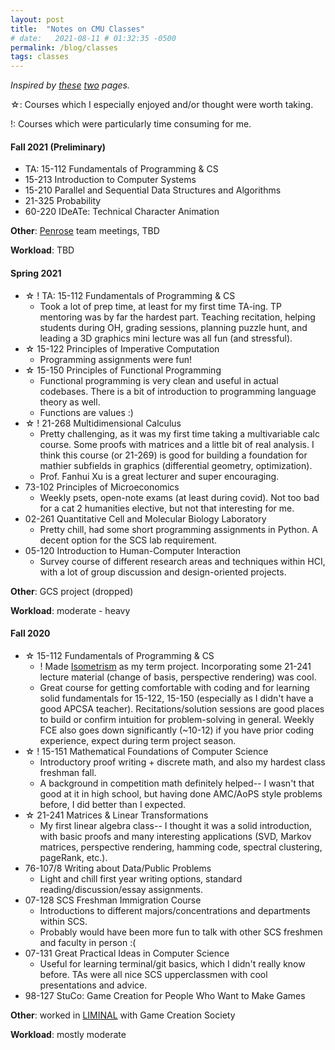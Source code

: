 ```yaml
---
layout: post
title:  "Notes on CMU Classes"
# date:   2021-08-11 # 01:32:35 -0500
permalink: /blog/classes
tags: classes
---
```

*Inspired by [these][numbat] [two][weihang] pages.*

☆: Courses which I especially enjoyed and/or thought were worth taking.

!: Courses which were particularly time consuming for me.

#### **Fall 2021 (Preliminary)**
- TA: 15-112 Fundamentals of Programming & CS
- 15-213 Introduction to Computer Systems
- 15-210 Parallel and Sequential Data Structures and Algorithms
- 21-325 Probability
- 60-220 IDeATe: Technical Character Animation

**Other**: [Penrose][penrose] team meetings, TBD

**Workload**: TBD

#### **Spring 2021**
- ☆ ! TA: 15-112 Fundamentals of Programming & CS
  - Took a lot of prep time, at least for my first time TA-ing. TP mentoring was by far the hardest part. Teaching recitation, helping students during OH, grading sessions, planning puzzle hunt, and leading a 3D graphics mini lecture was all fun (and stressful).
- ☆ 15-122 Principles of Imperative Computation
  - Programming assignments were fun!
- ☆ 15-150 Principles of Functional Programming
  - Functional programming is very clean and useful in actual codebases. There is a bit of introduction to programming language theory as well.
  - Functions are values :)
- ☆ ! 21-268 Multidimensional Calculus
  - Pretty challenging, as it was my first time taking a multivariable calc course. Some proofs with matrices and a little bit of real analysis. I think this course (or 21-269) is good for building a foundation for mathier subfields in graphics (differential geometry, optimization).
  - Prof. Fanhui Xu is a great lecturer and super encouraging.
- 73-102 Principles of Microeconomics
  - Weekly psets, open-note exams (at least during covid). Not too bad for a cat 2 humanities elective, but not that interesting for me. 
- 02-261 Quantitative Cell and Molecular Biology Laboratory
  - Pretty chill, had some short programming assignments in Python. A decent option for the SCS lab requirement. 
- 05-120 Introduction to Human-Computer Interaction
  - Survey course of different research areas and techniques within HCI, with a lot of group discussion and design-oriented projects. 

**Other**: GCS project (dropped)

**Workload**: moderate - heavy

#### **Fall 2020**
- ☆ 15-112 Fundamentals of Programming & CS
  - ! Made [Isometrism][iso] as my term project. Incorporating some 21-241 lecture material (change of basis, perspective rendering) was cool.
  - Great course for getting comfortable with coding and for learning solid fundamentals for 15-122, 15-150 (especially as I didn't have a good APCSA teacher). Recitations/solution sessions are good places to build or confirm intuition for problem-solving in general. Weekly FCE also goes down significantly (~10-12) if you have prior coding experience, expect during term project season. 
- ☆ ! 15-151 Mathematical Foundations of Computer Science
  - Introductory proof writing + discrete math, and also my hardest class freshman fall.    
  - A background in competition math definitely helped-- I wasn't that good at it in high school, but having done AMC/AoPS style problems before, I did better than I expected. 
- ☆ 21-241 Matrices & Linear Transformations
  - My first linear algebra class-- I thought it was a solid introduction, with basic proofs and many interesting applications (SVD, Markov matrices, perspective rendering, hamming code, spectral clustering, pageRank, etc.).
- 76-107/8 Writing about Data/Public Problems
  - Light and chill first year writing options, standard reading/discussion/essay assignments.  
- 07-128 SCS Freshman Immigration Course
  - Introductions to different majors/concentrations and departments within SCS. 
  - Probably would have been more fun to talk with other SCS freshmen and faculty in person :(
- 07-131 Great Practical Ideas in Computer Science
  - Useful for learning terminal/git basics, which I didn't really know before. TAs were all nice SCS upperclassmen with cool presentations and advice.
- 98-127 StuCo: Game Creation for People Who Want to Make Games

**Other**: worked in [LIMINAL][liminal] with Game Creation Society

**Workload**: mostly moderate

[numbat]: https://thenumbat.github.io/cmu/
[weihang]: http://weihang7.github.io/courses/
[iso]: {{site.url}}/code/isometrism
[liminal]: {{site.url}}/code/liminal
[penrose]: https://penrose.ink/
